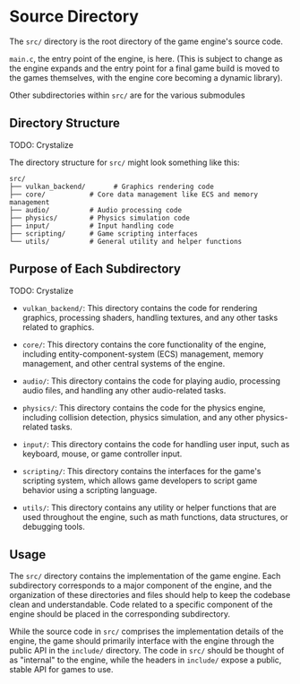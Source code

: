 # Source Directory

The `src/` directory is the root directory of the game engine's source code.

``main.c``, the entry point of the engine, is here. 
(This is subject to change as the engine expands and the entry point for a final game build is moved to the games themselves, with the engine core becoming a dynamic library).

Other subdirectories within ``src/`` are for the various submodules

## Directory Structure
TODO: Crystalize

The directory structure for `src/` might look something like this:

```
src/
├── vulkan_backend/       # Graphics rendering code
├── core/           # Core data management like ECS and memory management
├── audio/          # Audio processing code
├── physics/        # Physics simulation code
├── input/          # Input handling code
├── scripting/      # Game scripting interfaces
└── utils/          # General utility and helper functions
```

## Purpose of Each Subdirectory
TODO: Crystalize

- `vulkan_backend/`: This directory contains the code for rendering graphics, processing shaders, handling textures, and any other tasks related to graphics.

- `core/`: This directory contains the core functionality of the engine, including entity-component-system (ECS) management, memory management, and other central systems of the engine.

- `audio/`: This directory contains the code for playing audio, processing audio files, and handling any other audio-related tasks.

- `physics/`: This directory contains the code for the physics engine, including collision detection, physics simulation, and any other physics-related tasks.

- `input/`: This directory contains the code for handling user input, such as keyboard, mouse, or game controller input.

- `scripting/`: This directory contains the interfaces for the game's scripting system, which allows game developers to script game behavior using a scripting language.

- `utils/`: This directory contains any utility or helper functions that are used throughout the engine, such as math functions, data structures, or debugging tools.


## Usage

The `src/` directory contains the implementation of the game engine. Each subdirectory corresponds to a major component of the engine, and the organization of these directories and files should help to keep the codebase clean and understandable. Code related to a specific component of the engine should be placed in the corresponding subdirectory.

While the source code in `src/` comprises the implementation details of the engine, the game should primarily interface with the engine through the public API in the `include/` directory. The code in `src/` should be thought of as "internal" to the engine, while the headers in `include/` expose a public, stable API for games to use.
